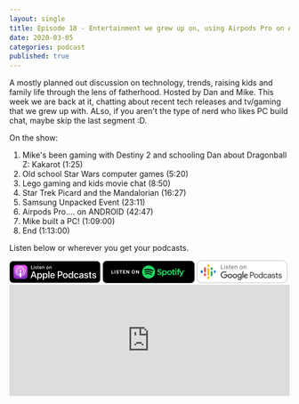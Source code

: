 ```yaml
---
layout: single
title: Episode 18 - Entertainment we grew up on, using Airpods Pro on Android and Samsung device releases!
date: 2020-03-05
categories: podcast
published: true
---
```


A mostly planned out discussion on technology, trends, raising kids and family life through the lens of fatherhood. Hosted by Dan and Mike. This week we are back at it, chatting about recent tech releases and tv/gaming that we grew up with. ALso, if you aren't the type of nerd who likes PC build chat, maybe skip the last segment :D.


On the show:
1. Mike's been gaming with Destiny 2 and schooling Dan about Dragonball Z: Kakarot (1:25)
2. Old school Star Wars computer games (5:20)
3. Lego gaming and kids movie chat (8:50)
4. Star Trek Picard and the Mandalorian (16:27)
5. Samsung Unpacked Event (23:11)
6. Airpods Pro.... on ANDROID (42:47)
7. Mike built a PC! (1:09:00)
8. End (1:13:00)



Listen below or wherever you get your podcasts.

<a href="https://itunes.apple.com/au/podcast/ordinary-dads/id1455441874">
<img src="/assets/images/ApplePod.jpg"></a>

<a href="https://open.spotify.com/show/5u6qyzeOUh3gIfsuNpjJTj">
<img src="/assets/images/Spotify.png"></a>

<a href="https://www.google.com/podcasts?feed=aHR0cHM6Ly9yc3Mud2hvb3Noa2FhLmNvbS9yc3MvcG9kY2FzdC9pZC82MjMz">
<img src="/assets/images/google_podcasts164.png"></a>


<iframe width="100%" height="200" src="https://player.whooshkaa.com/player/episode/id/584489?visual=true&sharing=true" frameborder="0" style="width: 100%; height: 200px"></iframe>
